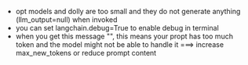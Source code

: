 - opt models and dolly are too small and they do not generate anything (llm_output=null) when invoked
- you can set langchain.debug=True to enable debug in terminal
- when you get this message "", this means your propt has too much token and the model might not be able to handle it ===> increase max_new_tokens or reduce prompt content